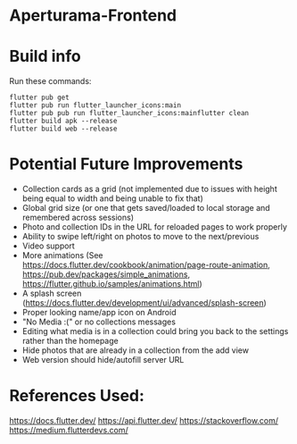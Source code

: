# Aperturama-Frontend


# Build info
Run these commands:
```
flutter pub get
flutter pub run flutter_launcher_icons:main
flutter pub pub run flutter_launcher_icons:mainflutter clean
flutter build apk --release
flutter build web --release
```


# Potential Future Improvements
- Collection cards as a grid (not implemented due to issues with height being equal to width and being unable to fix that)
- Global grid size (or one that gets saved/loaded to local storage and remembered across sessions)
- Photo and collection IDs in the URL for reloaded pages to work properly
- Ability to swipe left/right on photos to move to the next/previous
- Video support
- More animations (See https://docs.flutter.dev/cookbook/animation/page-route-animation, https://pub.dev/packages/simple_animations, https://flutter.github.io/samples/animations.html)
- A splash screen (https://docs.flutter.dev/development/ui/advanced/splash-screen)
- Proper looking name/app icon on Android
- "No Media :(" or no collections messages  
- Editing what media is in a collection could bring you back to the settings rather than the homepage
- Hide photos that are already in a collection from the add view
- Web version should hide/autofill server URL

# References Used:
https://docs.flutter.dev/
https://api.flutter.dev/
https://stackoverflow.com/
https://medium.flutterdevs.com/
